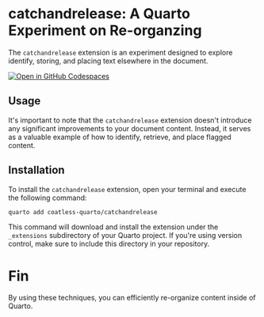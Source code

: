 # catchandrelease: A Quarto Experiment on Re-organzing

The `catchandrelease` extension is an experiment designed to explore identify, storing, and placing text elsewhere in the document.

[![Open in GitHub Codespaces](https://github.com/codespaces/badge.svg)](https://codespaces.new/coatless-quarto/catchandrelease)

## Usage

It's important to note that the `catchandrelease` extension doesn't introduce any significant improvements to your document content. Instead, it serves as a valuable example of how to identify, retrieve, and place flagged content.

## Installation

To install the `catchandrelease` extension, open your terminal and execute the following command:

```bash
quarto add coatless-quarto/catchandrelease
```

This command will download and install the extension under the `_extensions` subdirectory of your Quarto project. If you're using version control, make sure to include this directory in your repository.


# Fin

By using these techniques, you can efficiently re-organize content inside of Quarto.
